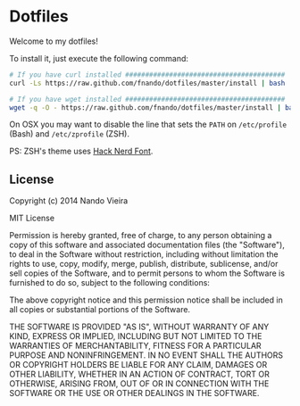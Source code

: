 # Dotfiles

Welcome to my dotfiles!

To install it, just execute the following command:

```bash
# If you have curl installed ########################################
curl -Ls https://raw.github.com/fnando/dotfiles/master/install | bash

# If you have wget installed ########################################
wget -q -O - https://raw.github.com/fnando/dotfiles/master/install | bash
```

On OSX you may want to disable the line that sets the `PATH` on `/etc/profile` (Bash) and `/etc/zprofile` (ZSH).

PS: ZSH's theme uses [Hack Nerd Font](https://github.com/ryanoasis/nerd-fonts).

## License

Copyright (c) 2014 Nando Vieira

MIT License

Permission is hereby granted, free of charge, to any person obtaining
a copy of this software and associated documentation files (the
"Software"), to deal in the Software without restriction, including
without limitation the rights to use, copy, modify, merge, publish,
distribute, sublicense, and/or sell copies of the Software, and to
permit persons to whom the Software is furnished to do so, subject to
the following conditions:

The above copyright notice and this permission notice shall be
included in all copies or substantial portions of the Software.

THE SOFTWARE IS PROVIDED "AS IS", WITHOUT WARRANTY OF ANY KIND,
EXPRESS OR IMPLIED, INCLUDING BUT NOT LIMITED TO THE WARRANTIES OF
MERCHANTABILITY, FITNESS FOR A PARTICULAR PURPOSE AND
NONINFRINGEMENT. IN NO EVENT SHALL THE AUTHORS OR COPYRIGHT HOLDERS BE
LIABLE FOR ANY CLAIM, DAMAGES OR OTHER LIABILITY, WHETHER IN AN ACTION
OF CONTRACT, TORT OR OTHERWISE, ARISING FROM, OUT OF OR IN CONNECTION
WITH THE SOFTWARE OR THE USE OR OTHER DEALINGS IN THE SOFTWARE.
